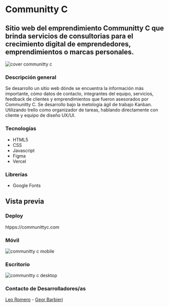 # Communitty C

## Sitio web del emprendimiento Communitty C que brinda servicios de consultorias para el crecimiento digital de emprendedores, emprendimientos o marcas personales.

![cover communitty c](https://github.com/leoromero97/communitty-c/assets/57498210/2d2c6371-0829-4b09-8d34-96d3a0f3f241)


### Descripción general

Se desarrollo un sitio web dónde se encuentra la información más importante, cómo datos de contacto, integrantes del equipo, servicios, feedback de clientes y emprendimientos que fueron asesorados por Communitty C. Se desarrollo bajo la metología ágil de trabajo Kanban. Utilizando trello como organizador de tareas, hablando directamente con cliente y equipo de diseño UX/UI.

### Tecnologías

- HTML5
- CSS
- Javascript
- Figma
- Vercel

### Librerías

- Google Fonts

## Vista previa

### Deploy

htpps://communittyc.com

### Móvil

![communitty c mobile](https://github.com/leoromero97/communitty-c/assets/57498210/be9f57e8-95c0-4822-9df6-cc4dbd05558f)


### Escritorio

![communitty c desktop](https://github.com/leoromero97/communitty-c/assets/57498210/b4919e83-6a93-456a-a727-1531eaa50e64)


### Contacto de Desarrolladores/as

[Leo Romero](https://www.linkedin.com/in/leonardogerbacioromero/) - 
[Geor Barbieri](https://www.linkedin.com/in/georgina-barbieri/)
